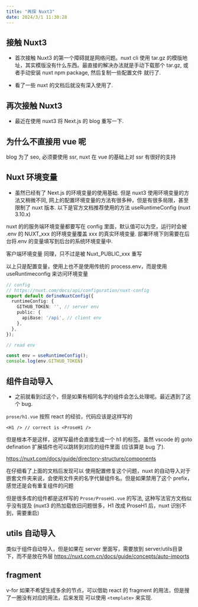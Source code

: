 ```yaml
---
title: "再探 Nuxt3"
date: 2024/3/1 11:30:28
---
```


## 接触 Nuxt3

* 首次接触 Nuxt3 的第一个障碍就是网络问题。nuxt cli 使用 tar.gz 的模版地址，其实模版没有什么东西。最直接的解决办法就是手动下载那个 tar.gz, 或者手动安装 nuxt npm package, 然后复制一些配置文件 就行了.

* 看了一些 nuxt 的文档后就没有深入使用了.

## 再次接触 Nuxt3

* 最近在使用 nuxt3 将 Next.js 的 blog 重写一下.

## 为什么不直接用 vue 呢

blog 为了 seo, 必须要使用 ssr, nuxt 在 vue 的基础上对 ssr 有很好的支持

## Nuxt 环境变量

* 虽然已经有了 Next.js 的环境变量的使用基础. 但是 nuxt3 使用环境变量的方法又稍微不同, 网上的配置环境变量的方法有很多种，但是有很多局限，甚至限制了 nuxt 版本. 以下是官方文档推荐使用的方法 useRuntimeConfig (nuxt 3.10.x)

nuxt 的的服务端环境变量都要写在 config 里面，默认值可以为空，运行时会被 .env 的 NUXT_xxx 的环境变量覆盖 xxx 的真实环境变量. 部署环境下则需要在后台将.env 的变量填写到后台的系统环境变量中.

客户端环境变量 同理，只不过是被 Nuxt_PUBLIC_xxx 重写

以上只是配置变量，使用上也不是使用传统的 process.env，而是使用 useRuntimeconfig 来访问环境变量

```ts
// config
// https://nuxt.com/docs/api/configuration/nuxt-config
export default defineNuxtConfig({
  runtimeConfig: {
    GITHUB_TOKEN: '', // server env
    public: {
      apiBase: '/api', // client env
    },
  },
});

// read env

const env = useRuntimeConfig();
console.log(env.GITHUB_TOKEN)
```

## 组件自动导入

* 之前就看到过这个，但是如果有相同名字的组件会怎么处理呢。最近遇到了这个 bug.

`prose/h1.vue` 按照 react 的经验，代码应该是这样写的

```vue
<H1 /> // correct is <ProseH1 />
```

但是根本不是这样，这样写最终会直接生成一个 h1 的标签。虽然 vscode 的 goto defination 扩展插件也可以跳转到对应的组件里面 (应该算是 bug 了).

https://nuxt.com/docs/guide/directory-structure/components

在仔细看了上面的文档后发现可以 使用配置修复这个问题，nuxt 的自动导入对于嵌套文件夹来说，会使用文件夹的名字代替组件名。但是如果禁用了这个 prefix，感觉还是会有重复组件的问题

但是很多库的组件都是这样写的 `Prose/ProseH1.vue` 的写法, 这种写法官方文档似乎没有提及 (nuxt3 的热加载依旧问题很多，H1 改成 ProseH1 后，nuxt 识别不到，需要重启)

## utils 自动导入

类似于组件自动导入，但是如果在 server 里面写，需要放到 server/utils目录下，而不是放在外层 https://nuxt.com.cn/docs/guide/concepts/auto-imports

## fragment

v-for 如果不希望生成多余的节点，可以借助 react 的 fragment 的用法，但是搜了一圈没有对应的用法，后来发现 可以使用 `<template>` 来实现.
